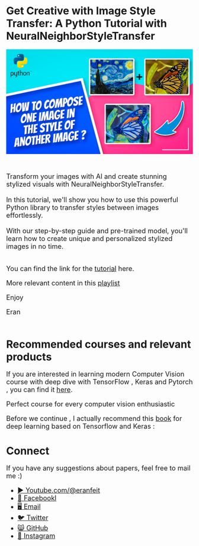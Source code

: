 # Get Creative with Image Style Transfer: A Python Tutorial with NeuralNeighborStyleTransfer

<p align="center">
  <img width="800" src="how to transfer styles to images.png" "image">
</p>

##
<br>

<font size= "4" >
Transform your images with AI and create stunning stylized visuals with NeuralNeighborStyleTransfer. 
<br/><br/> 
In this tutorial, we'll show you how to use this powerful Python library to transfer styles between images effortlessly. 
<br/><br/> 
With our step-by-step guide and pre-trained model, you'll learn how to create unique and personalized stylized images in no time. 
<br/><br/> 

You can find the link for the [tutorial](https://youtu.be/7PCG35mjQEY) here. 

More relevant content in this [playlist](https://www.youtube.com/watch?v=ewvjICAaoX4&list=PLdkryDe59y4YOtOt2jqSjxGFe9BNh4wug) 

Enjoy

Eran
<br/><br/> 

</font>

# Recommended courses and relevant products 
<font size= "4" >

If you are interested in learning modern Computer Vision course with deep dive with TensorFlow , Keras and Pytorch , you can find it [here](http://bit.ly/3HeDy1V).

Perfect course for every computer vision enthusiastic

Before we continue , I actually recommend this [book](https://amzn.to/3STWZ2N) for deep learning based on Tensorflow and Keras : 



</font>

# Connect

<font size= "4" >
If you have any suggestions about papers, feel free to mail me :)

- [▶️ Youtube.com/@eranfeit](youtube.com/@eranfeit?sub_confirmation=1)
- [🐙 Facebookl](https://www.facebook.com/groups/3080601358933585)
- [🖥️ Email](mailto:feitgemel@gmail.com)
- [🐦 Twitter](https://twitter.com/eran_feit )
- [😸 GitHub](https://github.com/feitgemel)
- [📸 Instagram](https://www.instagram.com/eran_feit/)
</font>


